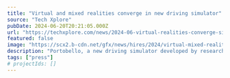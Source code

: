 ```yaml
---
title: "Virtual and mixed realities converge in new driving simulator"
source: "Tech Xplore"
pubDate: 2024-06-20T20:21:05.000Z
url: "https://techxplore.com/news/2024-06-virtual-realities-converge-simulator.html"
featured: false
image: "https://scx2.b-cdn.net/gfx/news/hires/2024/virtual-mixed-realitie.jpg"
description: "Portobello, a new driving simulator developed by researchers at Cornell Tech, blends virtual and mixed realities, enabling both drivers and passengers to see virtual objects overlaid in the real world."
tags: ["press"]
# projectIds: []
---
```


<!-- You can add additional content about this media mention here if needed -->

